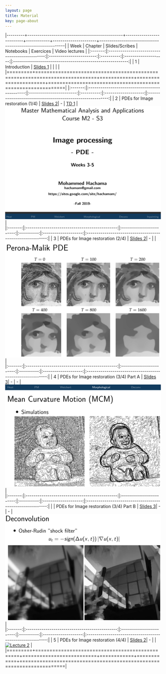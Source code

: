 ```yaml
---
layout: page
title: Material
key: page-about
---
```

 

|---------+------------------------------------------------+--------------------------+------------+----------------------+------------------------------------------------------------|
| Week    |          Chapter                               | Slides/Scribes           | Notebooks  |  Exercices           |    Video lectures                                          |
|:-------:|:----------------------------------------------:|:------------------------:|:----------:|:--------------------:|:----------------------------------------------------------:|
|   1     | Introduction                                   | [Slides 1](slides#pde)   |            |                      |                                                            |
|=========+================================================+==========================+============+======================+============================================================|
|:-------:|:----------------------------------------------:|:------------------------:|:----------:|:--------------------:|:----------------------------------------------------------:|
|  2      | PDEs for Image restoration (1/4)               | [Slides 2](slides#pde1_2)|      -     |  [TD 1](td/TD1.pdf)  |   [![Lecture 1](lect/lect1.png)](youtu.be/P0OFsGGyGic)     |    
|:-------:|:----------------------------------------------:|:------------------------:|:----------:|:--------------------:|:----------------------------------------------------------:|
|  3      | PDEs for Image restoration (2/4)               | [Slides 2](slides#pde1_2)|      -     |                      |   [![Lecture 2](lect/lect2.png)](youtu.be/ho2bTLiGmtc)     |    
|:-------:|:----------------------------------------------:|:------------------------:|:----------:|:--------------------:|:----------------------------------------------------------:|
|  4      | PDEs for Image restoration (3/4)  Part A       | [Slides 3](slides#pde1_2)|      -     |           -          | [![Lecture 3_1](lect/lect3_1.png)](youtube.com/kcx62MLB28Q)|    
|:-------:|:----------------------------------------------:|:------------------------:|:----------:|:--------------------:|:----------------------------------------------------------:|
|         | PDEs for Image restoration (3/4)  Part B       | [Slides 3](slides#pde1_2)|      -     |           -          | [![Lecture 3_2](lect/lect3_2.png)](youtube.com/327FhLrdJvE)|    
|:-------:|:----------------------------------------------:|:------------------------:|:----------:|:--------------------:|:----------------------------------------------------------:|
|  5      | PDEs for Image restoration (4/4)               | [Slides 2](slides#pde1_2)|      -     |                      |   [![Lecture 2](lect/lect.png)](youtu.be/)     | 
|=========+================================================+==========================+============+============+======================================================================|

<!-- 

|---------+------------------------------------------------+--------------------------+------------+----------------------+--------------------------|
| Week    |          Chapter                               | Slides/Scribes           | Notebooks  |  Exercices           |    Video lectures        |
|:-------:|:----------------------------------------------:|:------------------------:|:----------:|:--------------------:|:------------------------:|
|   1     | Introduction                                   |             -            |            |                      |                          |
|=========+================================================+==========================+============+======================+==========================|
|:-------:|:----------------------------------------------:|:------------------------:|:----------:|:--------------------:|:------------------------:|
|  2,3    | PDEs (1/2)                                     | [Slides 2](slides#)      |      -     |  [TD 1](td/TD1.pdf)  |   [![Lecture 1](lect/lect1.png)](https://youtu.be/P0OFsGGyGic) |      
|:-------:|:----------------------------------------------:|:------------------------:|:----------:|:--------------------:|:----------:|
|:-------:|:----------------------------------------------:|:------------------------:|:----------:|:----------:|:----------:|
|  4,5,6  | PDEs (2/2): Image restoration                  | [Slides 3](slides#)      |      -     |            |            |
|=========+================================================+==========================+============+============+============|
|   7     | Variational calculus (1/2)                     | [Slides 4](slides#)      |      -     |            |            |
|:-------:|:----------------------------------------------:|:------------------------:|:----------:|:----------:|:----------:|
|  8,9-10 | Variational calculus (2/2): Image restoration  | [Slides 5](slides#)      |      -     |            |            |
|=========+================================================+==========================+============+============+============|
| 11-12   | Image segmentation                             | [Slides 6](slides#)      |      -     |            |            |
|=========+================================================+==========================+============+============+============|



|---------+------------------------------------------------+--------------------------+------------+------------|
| Week    |          Chapter                               | Slides/Scribes           | Notebooks  |  Exercices |
|:-------:|:----------------------------------------------:|:------------------------:|:----------:|:----------:|
|   1     | Introduction                                   | [Slides 1](slides#intro) |      -     | [TD 1](td/TD1.pdf)|
|=========+================================================+==========================+============+============|
|:-------:|:----------------------------------------------:|:------------------------:|:----------:|:----------:|
|  2-3    | Mathematical tools                             | [Slides 2](slides#)      |      -     | [TD 2](td/TD2.pdf)|
|:-------:|:----------------------------------------------:|:------------------------:|:----------:|:----------:|
|  4-5    | PDEs (1/2)                                     | [Slides 3](slides#)      |      -     |            |
|:-------:|:----------------------------------------------:|:------------------------:|:----------:|:----------:|
|  6-7    | PDEs (2/2): Image restoration                  | [Slides 4](slides#)      |      -     |            |
|=========+================================================+==========================+============+============|
|   8     | Variational calculus (1/2)                     | [Slides 5](slides#)      |      -     |            |
|:-------:|:----------------------------------------------:|:------------------------:|:----------:|:----------:|
|  9-10   | Variational calculus (2/2): Image restoration  | [Slides 6](slides#)      |      -     |            |
|=========+================================================+==========================+============+============|
| 11-12   | Image segmentation                             | [Slides 8](slides#)      |      -     |            |
|=========+================================================+==========================+============+============| -->
